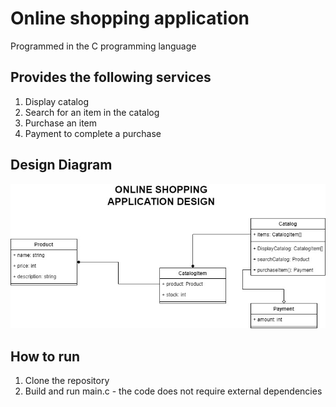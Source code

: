 # Online shopping application

Programmed in the C programming language

## Provides the following services

1. Display catalog
2. Search for an item in the catalog
3. Purchase an item
4. Payment to complete a purchase

## Design Diagram

![UML diagram](design.jpg)

## How to run

1. Clone the repository
2. Build and run main.c - the code does not require external dependencies
